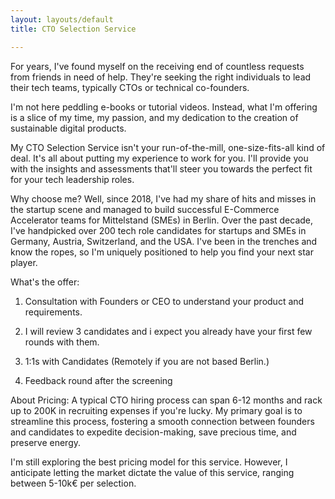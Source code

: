 ```yaml
---
layout: layouts/default
title: CTO Selection Service

---
```

For years, I've found myself on the receiving end of countless requests from friends in need of help. They're seeking the right individuals to lead their tech teams, typically CTOs or technical co-founders.

I'm not here peddling e-books or tutorial videos. Instead, what I'm offering is a slice of my time, my passion, and my dedication to the creation of sustainable digital products.

My CTO Selection Service isn't your run-of-the-mill, one-size-fits-all kind of deal. It's all about putting my experience to work for you. I'll provide you with the insights and assessments that'll steer you towards the perfect fit for your tech leadership roles.

Why choose me? Well, since 2018, I've had my share of hits and misses in the startup scene and managed to build successful E-Commerce Accelerator teams for Mittelstand (SMEs) in Berlin. Over the past decade, I've handpicked over 200 tech role candidates for startups and SMEs in Germany, Austria, Switzerland, and the USA. I've been in the trenches and know the ropes, so I'm uniquely positioned to help you find your next star player.

What's the offer: 
1) Consultation with Founders or CEO to understand your product and requirements.

2) I will review 3 candidates and i expect you already have your first few rounds with them.

4) 1:1s with Candidates (Remotely if you are not based Berlin.) 

5) Feedback round after the screening 

About Pricing:
A typical CTO hiring process can span 6-12 months and rack up to 200K in recruiting expenses if you're lucky. My primary goal is to streamline this process, fostering a smooth connection between founders and candidates to expedite decision-making, save precious time, and preserve energy.

I'm still exploring the best pricing model for this service. However, I anticipate letting the market dictate the value of this service, ranging between 5-10k€ per selection.